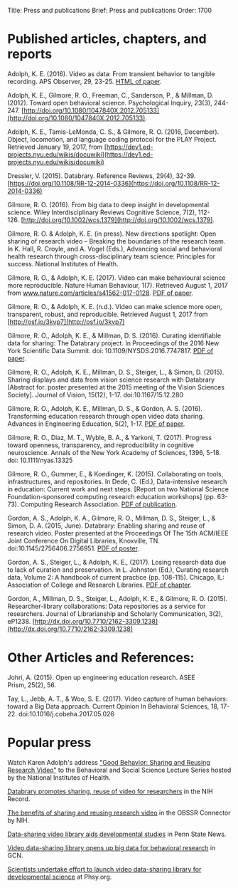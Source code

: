 Title: Press and publications
Brief: Press and publications
Order: 1700

# Published articles, chapters, and reports

Adolph, K. E. (2016). Video as data: From transient behavior to tangible recording. APS Observer, 29, 23-25. [HTML of paper](http://www.psychologicalscience.org/observer/video-as-data).

Adolph, K. E., Gilmore, R. O., Freeman, C., Sanderson, P., & Millman, D. (2012). Toward open behavioral science. Psychological Inquiry, 23(3), 244-247. [http://doi.org/10.1080/1047840X.2012.705133](http://doi.org/10.1080/1047840X.2012.705133).

Adolph, K. E., Tamis-LeMonda, C. S., & Gilmore, R. O. (2016, December). Object, locomotion, and language coding protocol for the PLAY Project. Retrieved January 19, 2017, from [https://dev1.ed-projects.nyu.edu/wikis/docuwiki](https://dev1.ed-projects.nyu.edu/wikis/docuwiki)

Dressler, V. (2015). Databrary. Reference Reviews, 29(4), 32-39. [https://doi.org/10.1108/RR-12-2014-0336](https://doi.org/10.1108/RR-12-2014-0336)

Gilmore, R. O. (2016). From big data to deep insight in developmental science. Wiley Interdisciplinary Reviews Cognitive Science, 7(2), 112-126. [http://doi.org/10.1002/wcs.1379](http://doi.org/10.1002/wcs.1379).

Gilmore, R. O. & Adolph, K. E. (in press). New directions spotlight: Open sharing of research video – Breaking the boundaries of the research team. In K. Hall, R. Croyle, and A. Vogel (Eds.), Advancing social and behavioral health research through cross-disciplinary team science: Principles for success. National Institutes of Health.

Gilmore, R. O., & Adolph, K. E. (2017). Video can make behavioural science more reproducible. Nature Human Behaviour, 1(7). Retrieved August 1, 2017 from www.nature.com/articles/s41562-017-0128. [PDF of paper](https://www.psych.nyu.edu/adolph/publications/GilmoreAdolph-inpress-NatureVideoReproducible.pdf). 

Gilmore, R. O., & Adolph, K. E. (n.d.). Video can make science more open, transparent, robust, and reproducible. Retrieved August 1, 2017 from [http://osf.io/3kvp7](http://osf.io/3kvp7)

Gilmore, R. O., Adolph, K. E., & Millman, D. S. (2016). Curating identifiable data for sharing: The Databrary project. In Proceedings of the 2016 New York Scientific Data Summit. doi: 10.1109/NYSDS.2016.7747817. [PDF of paper](https://github.com/databrary/presentations/blob/master/nysds-2016/gilmore-adolph-millman-nysds-2016.pdf).

Gilmore, R. O., Adolph, K. E., Millman, D. S., Steiger, L., & Simon, D. (2015). Sharing displays and data from vision science research with Databrary [Abstract for. poster presented at the 2015 meeting of the Vision Sciences Society]. Journal of Vision, 15(12), 1-17. doi:10.1167/15.12.280 

Gilmore, R. O., Adolph, K. E., Millman, D. S., & Gordon, A. S. (2016). Transforming education research through open video data sharing. Advances in Engineering Education, 5(2), 1-17. [PDF of paper](http://advances.asee.org/wp-content/uploads/vol05/issue02/Papers/AEE-18-Gilmore.pdf).

Gilmore, R. O., Diaz, M. T., Wyble, B. A., & Yarkoni, T. (2017). Progress toward openness, transparency, and reproducibility in cognitive neuroscience. Annals of the New York Academy of Sciences, 1396, 5-18. doi: 10.1111/nyas.13325 

Gilmore, R. O., Gummer, E., & Koedinger, K. (2015). Collaborating on tools, infrastructures, and repositories. In Dede, C. (Ed.), Data-intensive research in education: Current work and next steps. [Report on two National Science Foundation-sponsored computing research education workshops] (pp. 63-73). Computing Research Association. [PDF of publication](http://cra.org/wp-content/uploads/2015/10/CRAEducationReport2015.pdf).

Gordon, A. S., Adolph, K. A., Gilmore, R. O., Millman, D. S., Steiger, L., & Simon, D. A. (2015, June). Databrary: Enabling sharing and reuse of research video. Poster presented at the Proceedings Of The 15th ACM/IEEE Joint Conference On Digital Libraries, Knoxville, TN. doi:10.1145/2756406.2756951. [PDF of poster](https://github.com/databrary/presentations/blob/master/jcdl-15/poster/poster_landscape.pdf).

Gordon, A. S., Steiger, L., & Adolph, K. E., (2017). Losing research data due to lack of curation and preservation. In L. Johnston (Ed.), Curating research data, Volume 2: A handbook of current practice (pp. 108-115). Chicago, IL: Association of College and Research Libraries. [PDF of chapter](https://www.databrary.org/files/pub-curating-research-data-case-study.pdf).

Gordon, A., Millman, D. S., Steiger, L., Adolph, K. E., & Gilmore, R. O. (2015). Researcher-library collaborations: Data repositories as a service for researchers. Journal of Librarianship and Scholarly Communication, 3(2), eP1238. [http://dx.doi.org/10.7710/2162-3309.1238](http://dx.doi.org/10.7710/2162-3309.1238)

# Other Articles and References:

Johri, A. (2015). Open up engineering education research. ASEE Prism, 25(2), 56.

Tay, L., Jebb, A. T., & Woo, S. E. (2017). Video capture of human behaviors: toward a Big Data approach. Current Opinion In Behavioral Sciences, 18, 17-22. doi:10.1016/j.cobeha.2017.05.026

# Popular press

Watch Karen Adolph's address ["Good Behavior: Sharing and Reusing Research Video"](https://videocast.nih.gov/Summary.asp?File=19363&bhcp=1) to the Behavioral and Social Science Lecture Series hosted by the National Institutes of Health.

[Databrary promotes sharing, reuse of video for researchers](https://nihrecord.nih.gov/newsletters/2016/01_29_2016/story2.htm) in the NIH Record.

[The benefits of sharing and reusing research video](https://connector.obssr.od.nih.gov/the-benefits-of-sharing-and-reusing-research-video/) in the OBSSR Connector by NIH.

[Data-sharing video library aids developmental studies](http://news.psu.edu/story/395393/2016/03/01/research/data-sharing-video-library-aids-developmental-studies) in Penn State News. 

[Video data-sharing library opens up big data for behavioral research](http://gcn.com/articles/2013/07/22/databrary-video-sharing-library.aspx) in GCN.

[Scientists undertake effort to launch video data-sharing library for developmental science](http://phys.org/news/2013-07-scientists-effort-video-data-sharing-library.html) at Phsy.org.